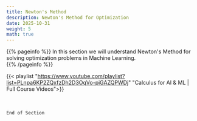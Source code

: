 ```yaml
---
title: Newton's Method
description: Newton's Method for Optimization
date: 2025-10-31
weight: 5
math: true
---
```


{{% pageinfo %}}
In this section we will understand Newton's Method for solving optimization problems in Machine Learning.<br>
{{% /pageinfo %}}

{{< playlist "https://www.youtube.com/playlist?list=PLnpa6KP2ZQxfzDh2D3OqVo-piGAZQPWDj" 
        "Calculus for AI & ML | Full Course Videos">}}

<br><br>
```End of Section```